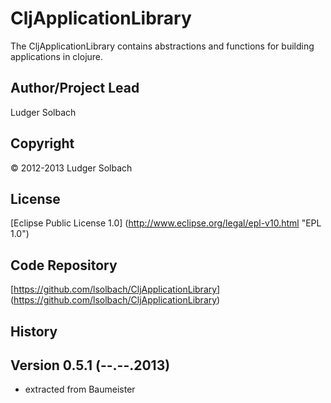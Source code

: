 CljApplicationLibrary
===============
The CljApplicationLibrary contains abstractions and functions for building applications in clojure.

Author/Project Lead
-------------------
Ludger Solbach

Copyright
---------
© 2012-2013 Ludger Solbach

License
-------
[Eclipse Public License 1.0] (http://www.eclipse.org/legal/epl-v10.html "EPL 1.0")

Code Repository
---------------
[https://github.com/lsolbach/CljApplicationLibrary] (https://github.com/lsolbach/CljApplicationLibrary)

History
-------

Version 0.5.1 (--.--.2013)
--------------------------
* extracted from Baumeister

